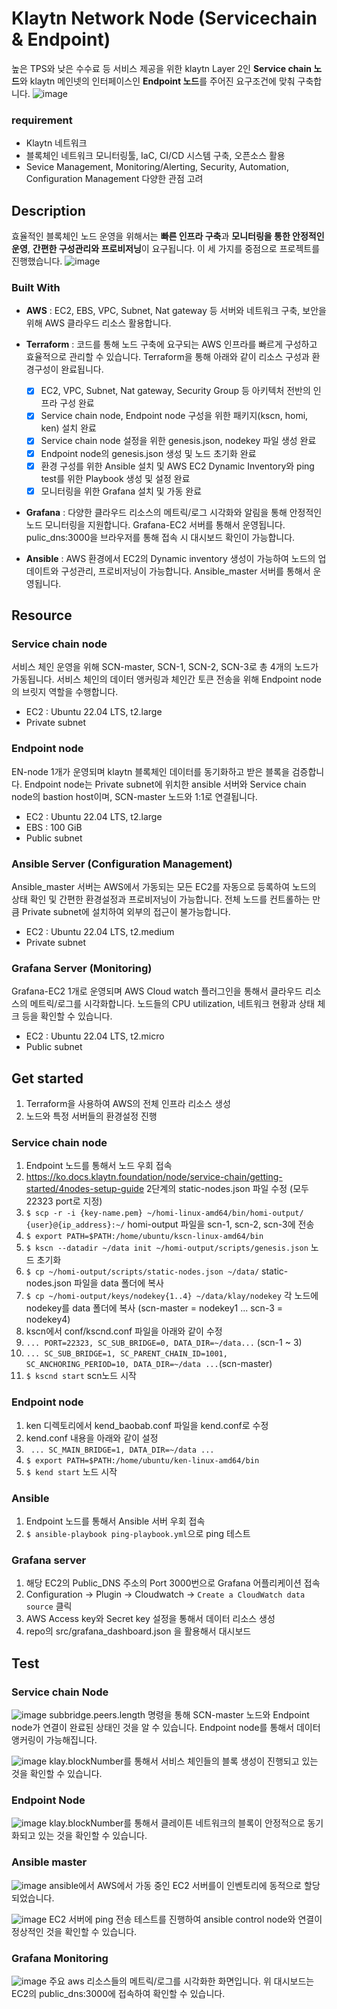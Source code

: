 # Klaytn Network Node (Servicechain & Endpoint)
높은 TPS와 낮은 수수료 등 서비스 제공을 위한 klaytn Layer 2인 **Service chain 노드**와 klaytn 메인넷의 인터페이스인 **Endpoint 노드**를 주어진 요구조건에 맞춰 구축합니다.
![image](https://user-images.githubusercontent.com/89952061/192130689-5ba561d5-55eb-4aa3-9ae6-fb5fb2556748.png)
### requirement
  - Klaytn 네트워크
  - 블록체인 네트워크 모니터링툴, IaC, CI/CD 시스템 구축, 오픈소스 활용
  - Sevice Management, Monitoring/Alerting, Security, Automation, Configuration Management 다양한 관점 고려

## Description
효율적인 블록체인 노드 운영을 위해서는 **빠른 인프라 구축**과 **모니터링을 통한 안정적인 운영**, **간편한 구성관리와 프로비저닝**이 요구됩니다. 이 세 가지를 중점으로 프로젝트를 진행했습니다.
![image](https://user-images.githubusercontent.com/89952061/192144312-1eeeebc3-6fc3-4765-960d-c59c2764415a.png)

### Built With
- **AWS** : EC2, EBS, VPC, Subnet, Nat gateway 등 서버와 네트워크 구축, 보안을 위해 AWS 클라우드 리소스 활용합니다.  

- **Terraform** : 코드를 통해 노드 구축에 요구되는 AWS 인프라를 빠르게 구성하고 효율적으로 관리할 수 있습니다. Terraform을 통해 아래와 같이 리소스 구성과 환경구성이 완료됩니다. 
  - [x] EC2, VPC, Subnet, Nat gateway, Security Group 등 아키텍처 전반의 인프라 구성 완료
  - [x] Service chain node, Endpoint node 구성을 위한 패키지(kscn, homi, ken) 설치 완료
  - [x] Service chain node 설정을 위한 genesis.json, nodekey 파일 생성 완료
  - [x] Endpoint node의 genesis.json 생성 및 노드 초기화 완료 
  - [x] 환경 구성를 위한 Ansible 설치 및 AWS EC2 Dynamic Inventory와 ping test를 위한 Playbook 생성 및 설정 완료
  - [x] 모니터링을 위한 Grafana 설치 및 가동 완료
- **Grafana** : 다양한 클라우드 리소스의 메트릭/로그 시각화와 알림을 통해 안정적인 노드 모니터링을 지원합니다. Grafana-EC2 서버를 통해서 운영됩니다. pulic_dns:3000을 브라우저를 통해 접속 시 대시보드 확인이 가능합니다.
- **Ansible** : AWS 환경에서 EC2의 Dynamic inventory 생성이 가능하여 노드의 업데이트와 구성관리, 프로비저닝이 가능합니다. Ansible_master 서버를 통해서 운영됩니다.

## Resource

### Service chain node
서비스 체인 운영을 위해 SCN-master, SCN-1, SCN-2, SCN-3로 총 4개의 노드가 가동됩니다. 서비스 체인의 데이터 앵커링과 체인간 토큰 전송을 위해 Endpoint node의 브릿지 역할을 수행합니다.
* EC2 : Ubuntu 22.04 LTS, t2.large
* Private subnet

### Endpoint node
EN-node 1개가 운영되며 klaytn 블록체인 데이터를 동기화하고 받은 블록을 검증합니다. Endpoint node는 Private subnet에 위치한 ansible 서버와 Service chain node의 bastion host이며, SCN-master 노드와 1:1로 연결됩니다.
* EC2 : Ubuntu 22.04 LTS, t2.large
* EBS : 100 GiB
* Public subnet

### Ansible Server (Configuration Management)
Ansible_master 서버는 AWS에서 가동되는 모든 EC2를 자동으로 등록하여 노드의 상태 확인 및 간편한 환경설정과 프로비저닝이 가능합니다. 전체 노드를 컨트롤하는 만큼 Private subnet에 설치하여 외부의 접근이 불가능합니다.
* EC2 : Ubuntu 22.04 LTS, t2.medium
* Private subnet

### Grafana Server (Monitoring)
Grafana-EC2 1개로 운영되며 AWS Cloud watch 플러그인을 통해서 클라우드 리소스의 메트릭/로그를 시각화합니다. 노드들의 CPU utilization, 네트워크 현황과 상태 체크 등을 확인할 수 있습니다.
* EC2 : Ubuntu 22.04 LTS, t2.micro
* Public subnet

## Get started
1) Terraform을 사용하여 AWS의 전체 인프라 리소스 생성
2) 노드와 특정 서버들의 환경설정 진행

### Service chain node
1) Endpoint 노드를 통해서 노드 우회 접속
2) https://ko.docs.klaytn.foundation/node/service-chain/getting-started/4nodes-setup-guide 2단계의 static-nodes.json 파일 수정 (모두 22323 port로 지정)
3) ```$ scp -r -i {key-name.pem} ~/homi-linux-amd64/bin/homi-output/ {user}@{ip_address}:~/``` homi-output 파일을 scn-1, scn-2, scn-3에 전송
4) ```$ export PATH=$PATH:/home/ubuntu/kscn-linux-amd64/bin```
5) ```$ kscn --datadir ~/data init ~/homi-output/scripts/genesis.json``` 노드 초기화 
6) ```$ cp ~/homi-output/scripts/static-nodes.json ~/data/``` static-nodes.json 파일을 data 폴더에 복사
7) ```$ cp ~/homi-output/keys/nodekey{1..4} ~/data/klay/nodekey``` 각 노드에 nodekey를 data 폴더에 복사 (scn-master = nodekey1 ... scn-3 = nodekey4)
8) kscn에서 conf/kscnd.conf 파일을 아래와 같이 수정
9) ```... PORT=22323, SC_SUB_BRIDGE=0, DATA_DIR=~/data...``` (scn-1 ~ 3)
10) ```... SC_SUB_BRIDGE=1, SC_PARENT_CHAIN_ID=1001, SC_ANCHORING_PERIOD=10, DATA_DIR=~/data ...```(scn-master)
11) ```$ kscnd start``` scn노드 시작

### Endpoint node
1) ken 디렉토리에서 kend_baobab.conf 파일을 kend.conf로 수정
2) kend.conf 내용을 아래와 같이 설정 
3) ``` ... SC_MAIN_BRIDGE=1, DATA_DIR=~/data ...```
4) ```$ export PATH=$PATH:/home/ubuntu/ken-linux-amd64/bin```
5) ```$ kend start``` 노드 시작

### Ansible
1) Endpoint 노드를 통해서 Ansible 서버 우회 접속
2) ```$ ansible-playbook ping-playbook.yml```으로 ping 테스트

### Grafana server
1) 해당 EC2의 Public_DNS 주소의 Port 3000번으로 Grafana 어플리케이션 접속
2) Configuration -> Plugin -> Cloudwatch -> ```Create a CloudWatch data source``` 클릭
3) AWS Access key와 Secret key 설정을 통해서 데이터 리소스 생성
4) repo의 src/grafana_dashboard.json 을 활용해서 대시보드 

## Test
### Service chain Node
![image](https://user-images.githubusercontent.com/89952061/192149074-d1566f10-25d6-489b-b37c-45cb811f8b32.png)
subbridge.peers.length 명령을 통해 SCN-master 노드와 Endpoint node가 연결이 완료된 상태인 것을 알 수 있습니다. Endpoint node를 통해서 데이터 앵커링이 가능해집니다.

![image](https://user-images.githubusercontent.com/89952061/192149149-e15c2690-7c8e-4916-a9a7-d39274ec4f0b.png)
klay.blockNumber를 통해서 서비스 체인들의 블록 생성이 진행되고 있는 것을 확인할 수 있습니다.

### Endpoint Node
![image](https://user-images.githubusercontent.com/89952061/192147421-a7490c4e-c930-42c4-bac3-b4cfe5ceb1e2.png)
klay.blockNumber를 통해서 클레이튼 네트워크의 블록이 안정적으로 동기화되고 있는 것을 확인할 수 있습니다.

### Ansible master
![image](https://user-images.githubusercontent.com/89952061/192129689-1cfcecd1-4e49-4ba5-b65d-c4d827bc1c9e.png)
ansible에서 AWS에서 가동 중인 EC2 서버를이 인벤토리에 동적으로 할당되었습니다.

![image](https://user-images.githubusercontent.com/89952061/192130567-d7c98d5b-5d3c-496d-8643-caf916f191f5.png)
EC2 서버에 ping 전송 테스트를 진행하여 ansible control node와 연결이 정상적인 것을 확인할 수 있습니다.

### Grafana Monitoring
![image](https://user-images.githubusercontent.com/89952061/192111171-8f65b1a8-cd66-4f89-955d-7af511c8fd24.png)
주요 aws 리소스들의 메트릭/로그를 시각화한 화면입니다. 위 대시보드는 EC2의 public_dns:3000에 접속하여 확인할 수 있습니다.
